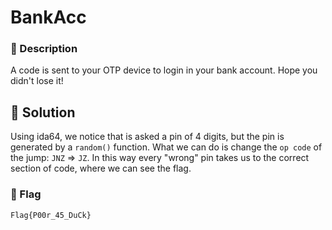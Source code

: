 # BankAcc

### 📄 Description
A code is sent to your OTP device to login in your bank account. Hope you didn't lose it!

## 🔑 Solution
Using ida64, we notice that is asked a pin of 4 digits, but the pin is generated by a `random()` function.
What we can do is change the `op code` of the jump: `JNZ` => `JZ`. In this way every "wrong" pin takes us to the correct section of code, where we can see the flag.

### 🚩 Flag
```plain
Flag{P00r_45_DuCk}
```